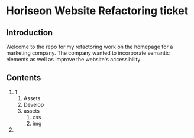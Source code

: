 # Horiseon Website Refactoring ticket

## Introduction

Welcome to the repo for my refactoring work on the homepage for a marketing company. The company wanted to incorporate semantic elements as well as improve the website's accessibility.

## Contents

1. 1
   1. Assets
   2. Develop
   3. assets
      1. css
      2. img
2.

##
